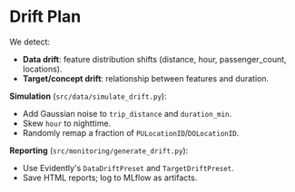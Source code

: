 # Drift Plan

We detect:
- **Data drift**: feature distribution shifts (distance, hour, passenger_count, locations).
- **Target/concept drift**: relationship between features and duration.

**Simulation** (`src/data/simulate_drift.py`):
- Add Gaussian noise to `trip_distance` and `duration_min`.
- Skew `hour` to nighttime.
- Randomly remap a fraction of `PULocationID`/`DOLocationID`.

**Reporting** (`src/monitoring/generate_drift.py`):
- Use Evidently's `DataDriftPreset` and `TargetDriftPreset`.
- Save HTML reports; log to MLflow as artifacts.
